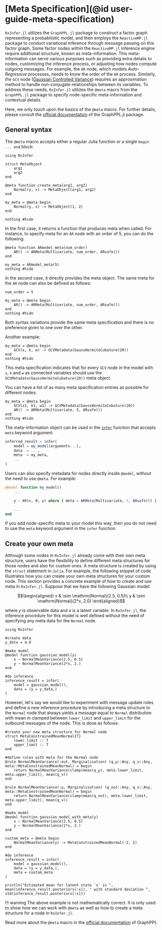 # [Meta Specification](@id user-guide-meta-specification)

`RxInfer.jl` utilizes the `GraphPPL.jl` package to construct a factor graph representing a probabilistic model, and then employs the `ReactiveMP.jl` package to conduct variational inference through message passing on this factor graph. Some factor nodes within the `ReactiveMP.jl` inference engine require additional structure, known as meta-information. This meta-information can serve various purposes such as providing extra details to nodes, customizing the inference process, or adjusting how nodes compute outgoing messages. For example, the `AR` node, which models _Auto-Regressive_ processes, needs to know the order of the `AR` process. Similarly, the `GCV` node ([Gaussian Controlled Variance](https://ieeexplore.ieee.org/document/9173980)) requires an approximation method to handle non-conjugate relationships between its variables. To address these needs, `RxInfer.jl` utilizes the `@meta` macro from the `GraphPPL.jl` package to specify node-specific meta-information and contextual details.

Here, we only touch upon the basics of the `@meta` macro. For further details, please consult the [official documentation](https://reactivebayes.github.io/GraphPPL.jl/stable/) of the GraphPPL.jl package.

## General syntax 

The `@meta` macro accepts either a regular Julia function or a single `begin ... end` block:

```@example manual_meta
using RxInfer

struct MetaObject
    arg1
    arg2
end

@meta function create_meta(arg1, arg2)
    Normal(y, x) -> MetaObject(arg1, arg2)
end

my_meta = @meta begin 
    Normal(y, x) -> MetaObject(1, 2)
end

nothing #hide
```

In the first case, it returns a function that produces meta when called. For instance, to specify meta for an `AR` node with an order of $5$, you can do the following:

```@example manual_meta
@meta function ARmodel_meta(num_order)
    AR() -> ARMeta(Multivariate, num_order, ARsafe())
end

my_meta = ARmodel_meta(5)
nothing #hide
```
 
In the second case, it directly provides the meta object. The same meta for the `AR` node can also be defined as follows:

```@example manual_meta
num_order = 5

my_meta = @meta begin 
    AR() -> ARMeta(Multivariate, num_order, ARsafe())
end
nothing #hide
```

Both syntax variations provide the same meta specification and there is no preference given to one over the other. 

Another example:

```@example manual_meta
my_meta = @meta begin 
    GCV(x, k, w) -> GCVMetadata(GaussHermiteCubature(20))
end
nothing #hide
```

This meta specification indicates that for every `GCV` node in the model with `x`, `k` and `w` as connected variables should use the `GCVMetadata(GaussHermiteCubature(20))` meta object.

You can have a list of as many meta specification entries as possible for different nodes:

```@example manual_meta
my_meta = @meta begin 
    GCV(x1, k1, w1) -> GCVMetadata(GaussHermiteCubature(20))
    AR() -> ARMeta(Multivariate, 5, ARsafe())
end
nothing #hide
```

The meta-information object can be used in the [`infer`](@ref) function that accepts `meta` keyword argument:

```julia
inferred_result = infer(
    model = my_model(arguments...),
    data  = ...,
    meta  = my_meta,
    ...
)
```

Users can also specify metadata for nodes directly inside `@model`, without the need to use `@meta`. For example:

```julia
@model function my_model()
    ...

    y ~ AR(x, θ, γ) where { meta = ARMeta(Multivariate, 5, ARsafe()) }

    ...
end
```

If you add node-specific meta to your model this way, then you do not need to use the `meta` keyword argument in the `infer` function.

## Create your own meta

Although some nodes in `RxInfer.jl` already come with their own meta structure, users have the flexibility to define different meta structures for those nodes and also for custom ones. A meta structure is created by using the `struct` statement in `Julia`. For example, the following snippet of code illustrates how you can create your own meta structures for your custom node. This section provides a concrete example of how to create and use meta in `RxInfer.jl`. Suppose that we have the following Gaussian model:

$$\begin{aligned}
 x & \sim \mathrm{Normal}(2.5, 0.5)\\
 y & \sim \mathrm{Normal}(2*x, 2.0)
\end{aligned}$$

where $y$ is observable data and $x$ is a latent variable. In `RxInfer.jl`, the inference procedure for this model is well defined without the need of specifying any meta data for the `Normal` node.

```@example custom-meta
using RxInfer

#create data
y_data = 4.0 

#make model
@model function gaussian_model(y)
    x ~ NormalMeanVariance(2.5, 0.5)
    y ~ NormalMeanVariance(2*x, 2.)
end

#do inference
inference_result = infer(
    model = gaussian_model(),
    data = (y = y_data,)
)
```

However, let's say we would like to experiment with message update rules and define a new inference procedure by introducing a meta structure to the `Normal` node that always yields a message equal to `Normal` distribution with mean $m$ clamped between `lower_limit` and `upper_limit` for the outbound messages of the node. This is done as follows:

```@example custom-meta
#create your new meta structure for Normal node
struct MetaConstrainedMeanNormal{T}
    lower_limit :: T
    upper_limit :: T
end

#define rules with meta for the Normal node
@rule NormalMeanVariance(:out, Marginalisation) (q_μ::Any, q_v::Any, meta::MetaConstrainedMeanNormal) = begin
    return NormalMeanVariance(clamp(mean(q_μ), meta.lower_limit, meta.upper_limit), mean(q_v))
end

@rule NormalMeanVariance(:μ, Marginalisation) (q_out::Any, q_v::Any, meta::MetaConstrainedMeanNormal) = begin
    return NormalMeanVariance(clamp(mean(q_out), meta.lower_limit, meta.upper_limit), mean(q_v))
end
```

```@example custom-meta
#make model
@model function gaussian_model_with_meta(y)
    x ~ NormalMeanVariance(2.5, 0.5)
    y ~ NormalMeanVariance(2*x, 2.)
end

custom_meta = @meta begin
    NormalMeanVariance(y) -> MetaConstrainedMeanNormal(-2, 2)
end

#do inference
inference_result = infer(
    model = gaussian_model(),
    data = (y = y_data,),
    meta = custom_meta
)

println("Estimated mean for latent state `x` is ", mean(inference_result.posteriors[:x]), " with standard deviation ", std(inference_result.posteriors[:x]))
```

!!! warning 
    The above example is not mathematically correct. It is only used to show how we can work with `@meta` as well as how to create a meta structure for a node in `RxInfer.jl`.

Read more about the `@meta` macro in the [official documentation](https://reactivebayes.github.io/GraphPPL.jl/stable/) of GraphPPL